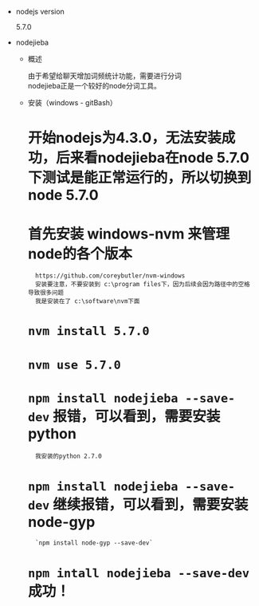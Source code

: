 * nodejs version

	5.7.0

* nodejieba

	* 概述

		由于希望给聊天增加词频统计功能，需要进行分词  
		nodejieba正是一个较好的node分词工具。

	* 安装（windows - gitBash）

		# 开始nodejs为4.3.0，无法安装成功，后来看nodejieba在node 5.7.0下测试是能正常运行的，所以切换到node 5.7.0
		# 首先安装 windows-nvm 来管理node的各个版本

			https://github.com/coreybutler/nvm-windows  
			安装要注意，不要安装到 c:\program files下，因为后续会因为路径中的空格导致很多问题  
			我是安装在了 c:\software\nvm下面
		# `nvm install 5.7.0`
		# `nvm use 5.7.0`
		# `npm install nodejieba --save-dev` 报错，可以看到，需要安装python

			我安装的python 2.7.0
		# `npm install nodejieba --save-dev` 继续报错，可以看到，需要安装 node-gyp

			`npm install node-gyp --save-dev`
		# `npm intall nodejieba --save-dev` 成功！

